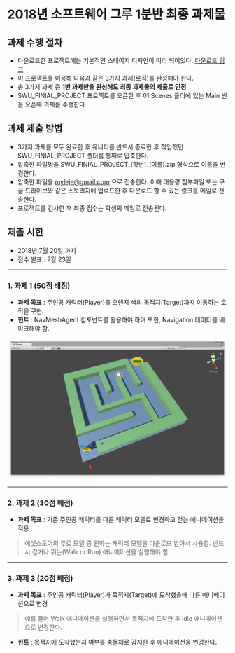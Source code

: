 # 2018년 소프트웨어 그루 1분반 최종 과제물

## 과제 수행 절차 
 * 다운로드한 프로젝트에는 기본적인 스테이지 디자인이 미리 되어있다. [다운로드 링크](https://github.com/IndieGameMaker/SWU01/raw/master/최종과제물/SWU_FINAL_PROJECT.zip)
 * 이 프로젝트를 이용해 다음과 같은 3가지 과제(로직)를 완성해야 한다.
 * 총 3가지 과제 중 **1번 과제만을 완성해도 최종 과제물의 제출로 인정**.
 * SWU_FINIAL_PROJECT 프로젝트를 오픈한 후 01.Scenes 폴더에 있는 Main 씬을 오픈해 과제를 수행한다.
 
## 과제 제출 방법
 * 3가지 과제를 모두 완료한 후 유니티를 반드시 종료한 후 작업했던 SWU_FINIAL_PROJECT 폴더를 통째로 압축한다.
 * 압축한 파일명을 SWU_FINIAL_PROJECT_(학번)_(이름).zip 형식으로 이름을 변경한다.
 * 압축한 파일을 myleje@gmail.com 으로 전송한다. 이때 대용량 첨부파일 또는 구글 드라이브와 같은 스토리지에 업로드한 후 다운로드 할 수 있는 링크를 메일로 전송한다.
 * 프로젝트를 검사한 후 최종 점수는 학생의 메일로 전송된다.
 
## 제출 시한
 * 2018년 7월 20일 까지
 * 점수 발표 : 7월 23일
---

### 1. 과제 1 (50점 배점)

* **과제 목표** : 주인공 캐릭터(Player)를 오렌지 색의 목적지(Target)까지 이동하는 로직을 구현.
* **힌트** : NavMeshAgent 컴포넌트를 활용해야 하며 또한, Navigation 데이터를 베이크해야 함.

![](https://github.com/IndieGameMaker/SWU01/blob/master/최종과제물/finalStage.png)

---
### 2. 과제 2 (30점 배점)

* **과제 목표** : 기존 주인공 캐릭터를 다른 캐릭터 모델로 변경하고 걷는 애니메이션을 적용.
> 에셋스토어의 무료 모델 중 원하는 캐릭터 모델을 다운로드 받아서 사용함.
> 반드시 걷거나 뛰는(Walk or Run) 애니메이션을 실행해야 함.

---
### 3. 과제 3 (20점 배점)

* **과제 목표** : 주인공 캐릭터(Player)가 목적지(Target)에 도착했을때 다른 애니메이션으로 변경
> 예를 들어 Walk 애니메이션을 실행하면서 목적지에 도착한 후 idle 애니메이션으로 변경한다.
* **힌트** : 목적지에 도착했는지 여부를 충돌체로 감지한 후 애니메이션을 변경한다.

